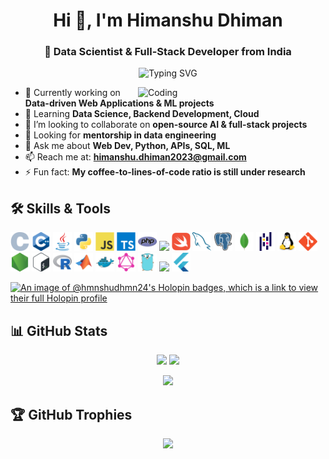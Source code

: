 <h1 align="center">Hi 👋, I'm Himanshu Dhiman</h1>
<h3 align="center">🚀 Data Scientist & Full-Stack Developer from India</h3>

<p align="center">
  <img src="https://camo.githubusercontent.com/2366b34bb903c09617990fb5fff4622f3e941349e846ddb7e73df872a9d21233/68747470733a2f2f63646e2e6472696262626c652e636f6d2f75736572732f3733303730332f73637265656e73686f74732f363538313234332f6176656e746f2e676966" alt="Typing SVG" />
</p>

<img align="right" alt="Coding" width="300" src="https://media.giphy.com/media/jTNG3RF6EwbkpD4LZx/giphy.gif">

- 🔭 Currently working on **Data-driven Web Applications & ML projects**  
- 🌱 Learning **Data Science, Backend Development, Cloud**  
- 👯 I’m looking to collaborate on **open-source AI & full-stack projects**  
- 🤝 Looking for **mentorship in data engineering**  
- 💬 Ask me about **Web Dev, Python, APIs, SQL, ML**  
- 📫 Reach me at: **himanshu.dhiman2023@gmail.com**  
- ⚡ Fun fact: **My coffee-to-lines-of-code ratio is still under research**


## 🛠️ Skills & Tools

<p align="left">
  <img src="https://raw.githubusercontent.com/devicons/devicon/master/icons/c/c-original.svg" width="30"/>
  <img src="https://raw.githubusercontent.com/devicons/devicon/master/icons/cplusplus/cplusplus-original.svg" width="30"/>
  <img src="https://raw.githubusercontent.com/devicons/devicon/master/icons/java/java-original.svg" width="30"/>
  <img src="https://raw.githubusercontent.com/devicons/devicon/master/icons/python/python-original.svg" width="30"/>
  <img src="https://raw.githubusercontent.com/devicons/devicon/master/icons/javascript/javascript-original.svg" width="30"/>
  <img src="https://raw.githubusercontent.com/devicons/devicon/master/icons/typescript/typescript-original.svg" width="30"/>
  <img src="https://raw.githubusercontent.com/devicons/devicon/master/icons/php/php-original.svg" width="30"/>
  <img src="https://www.vectorlogo.zone/logos/kotlinlang/kotlinlang-icon.svg" width="30"/>
  <img src="https://raw.githubusercontent.com/devicons/devicon/master/icons/swift/swift-original.svg" width="30"/>
  <img src="https://raw.githubusercontent.com/devicons/devicon/master/icons/mysql/mysql-original.svg" width="30"/>
  <img src="https://raw.githubusercontent.com/devicons/devicon/master/icons/postgresql/postgresql-original.svg" width="30"/>
  <img src="https://raw.githubusercontent.com/devicons/devicon/master/icons/mongodb/mongodb-original.svg" width="30"/>
  <img src="https://raw.githubusercontent.com/devicons/devicon/master/icons/pandas/pandas-original.svg" width="30"/>
  <img src="https://raw.githubusercontent.com/devicons/devicon/master/icons/linux/linux-original.svg" width="30"/>
  <img src="https://raw.githubusercontent.com/devicons/devicon/master/icons/git/git-original.svg" width="30"/>
  <img src="https://raw.githubusercontent.com/devicons/devicon/master/icons/nodejs/nodejs-original.svg" width="30"/>
  <img src="https://raw.githubusercontent.com/devicons/devicon/master/icons/bash/bash-original.svg" width="30"/>
  <img src="https://raw.githubusercontent.com/devicons/devicon/master/icons/r/r-original.svg" width="30"/>
  <img src="https://raw.githubusercontent.com/devicons/devicon/master/icons/matlab/matlab-original.svg" width="30"/>
  <img src="https://raw.githubusercontent.com/devicons/devicon/master/icons/docker/docker-original.svg" width="30"/>
  <img src="https://raw.githubusercontent.com/devicons/devicon/master/icons/graphql/graphql-plain.svg" width="30"/>
  <img src="https://raw.githubusercontent.com/devicons/devicon/master/icons/go/go-original.svg" width="30"/>
  <img src="https://reactnative.dev/img/header_logo.svg" width="30"/>
  <img src="https://raw.githubusercontent.com/devicons/devicon/master/icons/flutter/flutter-original.svg" width="30"/>
</p>

[![An image of @hmnshudhmn24's Holopin badges, which is a link to view their full Holopin profile](https://holopin.me/hmnshudhmn24)](https://holopin.io/@hmnshudhmn24)

## 📊 GitHub Stats

<p align="center">
  <img src="https://github-readme-stats.vercel.app/api?username=hmnshudhmn24&show_icons=true&theme=default" width="400"/>
  <img src="https://github-readme-stats.vercel.app/api/top-langs/?username=hmnshudhmn24&layout=compact&theme=default" width="300"/>
</p>

<p align="center">
  <img src="https://streak-stats.demolab.com?user=hmnshudhmn24&theme=default" width="500"/>
</p>

## 🏆 GitHub Trophies

<p align="center">
  <img src="https://github-profile-trophy.vercel.app/?username=hmnshudhmn24&theme=flat&row=1&column=7"/>
</p>

